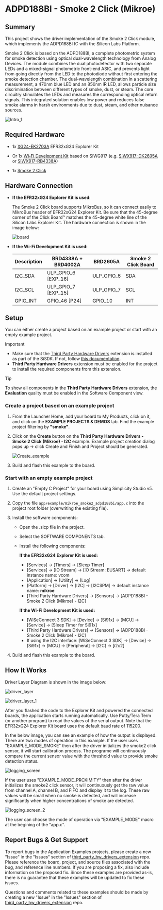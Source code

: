 # ADPD188BI - Smoke 2 Click (Mikroe) #

## Summary ##

This project shows the driver implementation of the Smoke 2 Click module, which implements the ADPD188BI IC with the Silicon Labs Platform.

Smoke 2 Click is based on the ADPD188BI, a complete photometric system for smoke detection using optical dual-wavelength technology from Analog Devices. The module combines the dual photodetector with two separate LEDs and a mixed-signal photometric front-end ASIC, and prevents light from going directly from the LED to the photodiode without first entering the smoke detection chamber. The dual-wavelength combination in a scattering measurement, a 470nm blue LED and an 850nm IR LED, allows particle size discrimination between different types of smoke, dust, or steam. The core circuitry stimulates the LEDs and measures the corresponding optical return signals. This integrated solution enables low power and reduces false smoke alarms in harsh environments due to dust, steam, and other nuisance sources.

![Intro_1](image/smoke2_click_details.png)

## Required Hardware ##

- 1x [XG24-EK2703A](https://www.silabs.com/development-tools/wireless/efr32xg24-explorer-kit) EFR32xG24 Explorer Kit

- Or 1x [Wi-Fi Development Kit](https://www.silabs.com/development-tools/wireless/wi-fi) based on SiWG917 (e.g. [SIWX917-DK2605A](https://www.silabs.com/development-tools/wireless/wi-fi/siwx917-dk2605a-wifi-6-bluetooth-le-soc-dev-kit) or [SIWX917-RB4338A](https://www.silabs.com/development-tools/wireless/wi-fi/siwx917-rb4338a-wifi-6-bluetooth-le-soc-radio-board))

- 1x [Smoke 2 Click](https://www.mikroe.com/smoke-2-click)

## Hardware Connection ##

- **If the EFR32xG24 Explorer Kit is used**:

  The Smoke 2 Click board supports MikroBus, so it can connect easily to MikroBus header of EFR32xG24 Explorer Kit. Be sure that the 45-degree corner of the Click Board™ matches the 45-degree white line of the Silicon Labs Explorer Kit. The hardware connection is shown in the image below:

  ![board](image/hardware_connection.png)

- **If the Wi-Fi Development Kit is used**:

  | Description  | BRD4338A + BRD4002A | BRD2605A    | Smoke 2 Click Board |
  | ------------ | ------------- | ----------------- | ------------------- |
  | I2C_SDA      | ULP_GPIO_6 [EXP_16]  | ULP_GPIO_6 | SDA                 |
  | I2C_SCL      | ULP_GPIO_7 [EXP_15]  | ULP_GPIO_7 | SCL                 |
  | GPIO_INT     | GPIO_46 [P24]        | GPIO_10    | INT                 |

## Setup ##

You can either create a project based on an example project or start with an empty example project.

> [!IMPORTANT]
> - Make sure that the [Third Party Hardware Drivers](https://github.com/SiliconLabsSoftware/third_party_hw_drivers_extension) extension is installed as part of the SiSDK. If not, follow [this documentation](https://github.com/SiliconLabsSoftware/third_party_hw_drivers_extension/blob/master/README.md#how-to-add-to-simplicity-studio-ide).
> - **Third Party Hardware Drivers** extension must be enabled for the project to install the required components from this extension.

> [!TIP]
> To show all components in the **Third Party Hardware Drivers** extension, the **Evaluation** quality must be enabled in the Software Component view.

### Create a project based on an example project ###

1. From the Launcher Home, add your board to My Products, click on it, and click on the **EXAMPLE PROJECTS & DEMOS** tab. Find the example project filtering by **"smoke"**.

2. Click on the **Create** button on the **Third Party Hardware Drivers - Smoke 2 Click (Mikroe) - I2C** example. Example project creation dialog pops up -> click Create and Finish and Project should be generated.

    ![Create_example](image/create_example.png)

3. Build and flash this example to the board.

### Start with an empty example project ###

1. Create an "Empty C Project" for your board using Simplicity Studio v5. Use the default project settings.

2. Copy the file `app/example/mikroe_smoke2_adpd188bi/app.c` into the project root folder (overwriting the existing file).

3. Install the software components:

    - Open the .slcp file in the project.

    - Select the SOFTWARE COMPONENTS tab.

    - Install the following components:

      **If the EFR32xG24 Explorer Kit is used:**

        - [Services] → [Timers] → [Sleep Timer]
        - [Services] → [IO Stream] → [IO Stream: EUSART] → default instance name: vcom
        - [Application] → [Utility] → [Log]
        - [Platform] → [Driver] → [I2C] → [I2CSPM] → default instance name: **mikroe**
        - [Third Party Hardware Drivers] → [Sensors] → [ADPD188BI - Smoke 2 Click (Mikroe) - I2C]

      **If the Wi-Fi Development Kit is used:**

        - [WiSeConnect 3 SDK] → [Device] → [Si91x] → [MCU] → [Service] → [Sleep Timer for Si91x]
        - [Third Party Hardware Drivers] → [Sensors] → [ADPD188BI - Smoke 2 Click (Mikroe) - I2C]
        - If using the I2C interface: [WiSeConnect 3 SDK] → [Device] → [Si91x] → [MCU] → [Peripheral] → [I2C] → [i2c2]

4. Build and flash this example to the board.

## How It Works ##

Driver Layer Diagram is shown in the image below:

![driver_layer](image/driver_layer.png)

![driver_layer_1](image/driver_layer_1.png)

After you flashed the code to the Explorer Kit and powered the connected boards, the application starts running automatically. Use Putty/Tera Term (or another program) to read the values of the serial output. Note that the EFR32xG24 Explorer Kit board uses the default baud rate of 115200.

In the below image, you can see an example of how the output is displayed. There are two modes of operation in this example. If the user uses "EXAMPLE_MODE_SMOKE" then after the driver initializes the smoke2 click sensor, it will start calibration process. The programe will continuously compare the current sensor value with the threshold value to provide smoke detection status.

![logging_screen](image/log_1.png)

If the user uses "EXAMPLE_MODE_PROXIMITY" then after the driver initializes the smoke2 click sensor, it will continuously get the raw value from channel A, channel B, and FIFO and display it to the log. These raw values ​​will be small when no smoke is detected, and will increase significantly when higher concentrations of smoke are detected.

![logging_screen_2](image/log_2.png)

The user can choose the mode of operation via "EXAMPLE_MODE" macro at the begining of the "app.c".

## Report Bugs & Get Support ##

To report bugs in the Application Examples projects, please create a new "Issue" in the "Issues" section of [third_party_hw_drivers_extension](https://github.com/SiliconLabsSoftware/third_party_hw_drivers_extension) repo. Please reference the board, project, and source files associated with the bug, and reference line numbers. If you are proposing a fix, also include information on the proposed fix. Since these examples are provided as-is, there is no guarantee that these examples will be updated to fix these issues.

Questions and comments related to these examples should be made by creating a new "Issue" in the "Issues" section of [third_party_hw_drivers_extension](https://github.com/SiliconLabsSoftware/third_party_hw_drivers_extension) repo.
